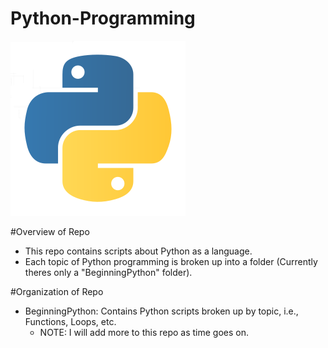 # Python-Programming

![Py](py.png)

#Overview of Repo
  - This repo contains scripts about Python as a language.
  - Each topic of Python programming is broken up into a folder (Currently theres only a "BeginningPython" folder).
  
#Organization of Repo

  - BeginningPython: Contains Python scripts broken up by topic, i.e., Functions, Loops, etc.
    - NOTE: I will add more to this repo as time goes on.

